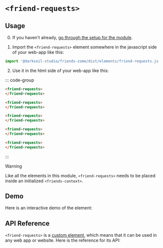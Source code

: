 # `<friend-requests>`

## Usage

0. If you haven't already, [go through the setup for the module](/setup).

1. Import the `<friend-requests>` element somewhere in the javascript side of your web-app like this:

```js
import '@darksoil-studio/friends-zome/dist/elements/friend-requests.js'
```

2. Use it in the html side of your web-app like this:


::: code-group
```html [Lit]
<friend-requests>
</friend-requests>
```

```html [React]
<friend-requests>
</friend-requests>
```

```html [Angular]
<friend-requests>
</friend-requests>
```

```html [Vue]
<friend-requests>
</friend-requests>
```

```html [Svelte]
<friend-requests>
</friend-requests>
```
:::

> [!WARNING]
> Like all the elements in this module, `<friend-requests>` needs to be placed inside an initialized `<friends-context>`.

## Demo

Here is an interactive demo of the element:

<element-demo>
</element-demo>

<script setup>
import { onMounted } from "vue";
import { decodeHashFromBase64 } from '@holochain/client';
import { render, html } from "lit";

import { FriendsZomeMock  } from "../../ui/src/mocks.ts";
import { FriendsStore } from "../../ui/src/friends-store.ts";
import { FriendsClient } from "../../ui/src/friends-client.ts";

onMounted(async () => {
  // Elements need to be imported on the client side, not the SSR side
  // Reference: https://vitepress.dev/guide/ssr-compat#importing-in-mounted-hook
  await import('@api-viewer/docs/lib/api-docs.js');
  await import('@api-viewer/demo/lib/api-demo.js');
  if (!customElements.get('friends-context')) await import('../../ui/src/elements/friends-context.ts');
  if (!customElements.get('friend-requests')) await import('../../ui/src/elements/friend-requests.ts');

  const mock = new FriendsZomeMock();
  const client = new FriendsClient(mock, "friends_test");

  const store = new FriendsStore(client);
  
  render(html`
    <friends-context .store=${store}>
      <api-demo src="custom-elements.json" only="friend-requests" exclude-knobs="store">
      </api-demo>
    </friends-context>
  `, document.querySelector('element-demo'))
  })


</script>

## API Reference

`<friend-requests>` is a [custom element](https://web.dev/articles/custom-elements-v1), which means that it can be used in any web app or website. Here is the reference for its API:

<api-docs src="custom-elements.json" only="friend-requests">
</api-docs>

